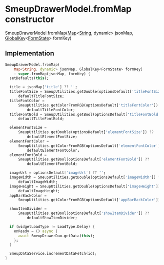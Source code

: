 


# SmeupDrawerModel.fromMap constructor







SmeupDrawerModel.fromMap([Map](https://api.flutter.dev/flutter/dart-core/Map-class.html)&lt;[String](https://api.flutter.dev/flutter/dart-core/String-class.html), dynamic> jsonMap, [GlobalKey](https://api.flutter.dev/flutter/widgets/GlobalKey-class.html)&lt;[FormState](https://api.flutter.dev/flutter/widgets/FormState-class.html)> formKey)





## Implementation

```dart
SmeupDrawerModel.fromMap(
    Map<String, dynamic> jsonMap, GlobalKey<FormState> formKey)
    : super.fromMap(jsonMap, formKey) {
  setDefaults(this);

  title = jsonMap['title'] ?? '';
  titleFontSize = SmeupUtilities.getDouble(optionsDefault['titleFontSize']) ??
      defaultTitleFontSize;
  titleFontColor =
      SmeupUtilities.getColorFromRGB(optionsDefault['titleFontColor']) ??
          defaultTitleFontColor;
  titleFontBold = SmeupUtilities.getBool(optionsDefault['titleFontBold']) ??
      defaultTitleFontBold;

  elementFontSize =
      SmeupUtilities.getDouble(optionsDefault['elementFontSize']) ??
          defaultElementFontSize;
  elementFontColor =
      SmeupUtilities.getColorFromRGB(optionsDefault['elementFontColor']) ??
          defaultElementFontColor;
  elementFontBold =
      SmeupUtilities.getBool(optionsDefault['elementFontBold']) ??
          defaultElementFontBold;

  imageUrl = optionsDefault['imageUrl'] ?? '';
  imageWidth = SmeupUtilities.getDouble(optionsDefault['imageWidth']) ??
      defaultImageWidth;
  imageHeight = SmeupUtilities.getDouble(optionsDefault['imageHeight']) ??
      defaultImageHeight;
  appBarBackColor =
      SmeupUtilities.getColorFromRGB(optionsDefault['appBarBackColor']);

  showItemDivider =
      SmeupUtilities.getBool(optionsDefault['showItemDivider']) ??
          defaultShowItemDivider;

  if (widgetLoadType != LoadType.Delay) {
    onReady = () async {
      await SmeupDrawerDao.getData(this);
    };
  }

  SmeupDataService.incrementDataFetch(id);
}
```







